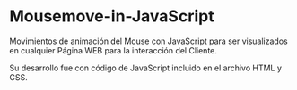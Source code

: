 # Mousemove-in-JavaScript
Movimientos de animación del Mouse con JavaScript para ser visualizados en cualquier Página WEB para la
interacción del Cliente.

Su desarrollo fue con código de JavaScript incluido en el archivo HTML y CSS.
